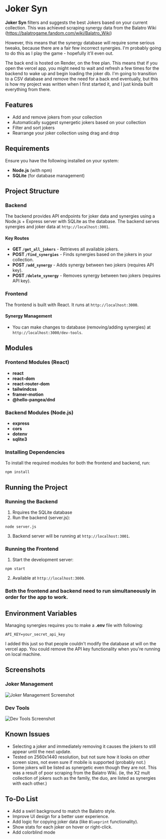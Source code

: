 # Joker Syn
**Joker Syn** filters and suggests the best Jokers based on your current collection. This was achieved scraping synergy data from the Balatro Wiki (https://balatrogame.fandom.com/wiki/Balatro_Wiki)

However, this means that the synergy database will require some serious tweaks, because there are a fair few incorrect synergies. I'm probably going to do this as I play the game - hopefully it'll even out.

The back end is hosted on Render, on the free plan. This means that if you open the vercel app, you might need to wait and refresh a few times for the backend to wake up and begin loading the joker db. I'm going to transition to a CSV database and remove the need for a back end eventually, but this is how my project was written when I first started it, and I just kinda built everything from there.

## Features
- Add and remove jokers from your collection
- Automatically suggest synergetic jokers based on your collection
- Filter and sort jokers
- Rearrange your joker collection using drag and drop

## Requirements
Ensure you have the following installed on your system:
- **Node.js** (with npm)
- **SQLite** (for database management)

## Project Structure

### Backend
The backend provides API endpoints for joker data and synergies using a Node.js + Express server with SQLite as the database. The backend serves synergies and joker data at `http://localhost:3001`.

#### Key Routes
- **GET `/get_all_jokers`** - Retrieves all available jokers.
- **POST `/find_synergies`** - Finds synergies based on the jokers in your collection.
- **POST `/add_synergy`** - Adds synergy between two jokers (requires API key).
- **POST `/delete_synergy`** - Removes synergy between two jokers (requires API key).

### Frontend
The frontend is built with React. It runs at `http://localhost:3000`.

#### Synergy Management
- You can make changes to database (removing/adding synergies) at `http://localhost:3000/dev-tools`.

## Modules

### Frontend Modules (React)
- **react**
- **react-dom**
- **react-router-dom**
- **tailwindcss**
- **framer-motion**
- **@hello-pangea/dnd**

### Backend Modules (Node.js)
- **express**
- **cors**
- **dotenv**
- **sqlite3**

### Installing Dependencies
To install the required modules for both the frontend and backend, run:

`npm install`


## Running the Project

### Running the Backend
1. Rrquires the SQLite database
2. Run the backend (server.js):

`node server.js`

3. Backend server will be running at `http://localhost:3001`.

### Running the Frontend
1. Start the development server:

`npm start`

2. Available at `http://localhost:3000`.

### Both the frontend and backend need to run simultaneously in order for the app to work.

## Environment Variables
Managing synergies requires you to make a **.env** file with following:

`API_KEY=your_secret_api_key`

I added this just so that people couldn't modify the database at will on the vercel app. You could remove the API key functionality when you're running on local machine.

## Screenshots
### Joker Management
![Joker Management Screenshot](https://github.com/user-attachments/assets/bbb96d27-1cb2-4955-bfbe-fd4b7815d217)

### Dev Tools
![Dev Tools Screenshot](https://github.com/user-attachments/assets/e7965ef5-0805-4133-8ad5-f4a6808c1055)

## Known Issues
- Selecting a joker and immediately removing it causes the jokers to still appear until the next update.
- Tested on 2560x1440 resolution, but not sure how it looks on other screen sizes, not even sure if mobile is supported (probably not.)
- Some jokers will be listed as synergetic even though they are not. This was a result of poor scraping from the Balatro Wiki. (ie, the X2 mult collection of jokers such as the family, the duo, are listed as synergies with each other.)

## To-Do List
- Add a swirl background to match the Balatro style.
- Improve UI design for a better user experience.
- Add logic for copying joker data (like `Blueprint` functionality).
- Show stats for each joker on hover or right-click.
- Add colorblind mode
